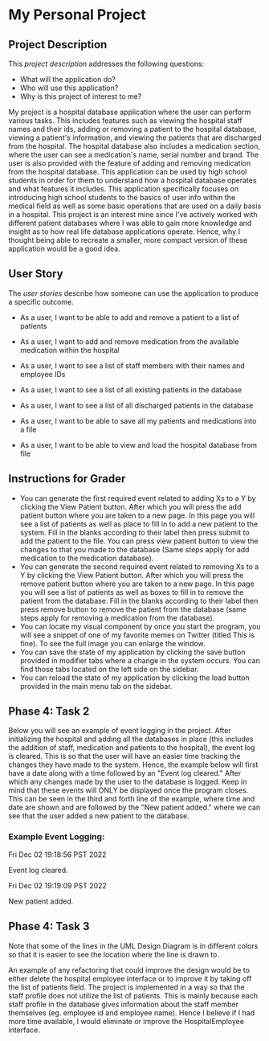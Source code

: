 # My Personal Project
## Project Description

This *project description* addresses the following questions:
- What will the application do?
- Who will use this application?
- Why is this project of interest to me?

My project is a hospital database application where the user can perform various tasks.
This includes features such as viewing the hospital staff names and their ids, adding or removing
a patient to the hospital database, viewing a patient's information, and viewing the patients
that are discharged from the hospital. The hospital database also includes a medication 
section, where the user can see a medication's name, serial number and brand. The user 
is also provided with the feature of adding and removing medication from the hospital
database. This application can be used by high school students in order for them to understand 
how a hospital database operates and what features it includes. This application specifically
focuses on introducing high school students to the basics of user info within the medical
field as well as some basic operations that are used on a daily basis in a hospital. This project 
is an interest mine since I've actively worked with different patient databases where I was able 
to gain more knowledge and insight as to how real life database applications operate. Hence, why I 
thought being able to recreate a smaller, more compact version of these application would
be a good idea.

## User Story

The *user stories* describe how someone can use the application to produce a 
specific outcome.
- As a user, I want to be able to add and remove a patient to a list of patients
- As a user, I want to add and remove medication from the available medication within the hospital
- As a user, I want to see a list of staff members with their names and employee IDs
- As a user, I want to see a list of all existing patients in the database
- As a user, I want to see a list of all discharged patients in the database

- As a user, I want to be able to save all my patients and medications into a file
- As a user, I want to be able to view and load the hospital database from file

## Instructions for Grader

- You can generate the first required event related to adding Xs to a Y by clicking 
the View Patient button. After which you will press the add patient button
where you are taken to a new page. In this page you will see a list of patients
as well as place to fill in to add a new patient to the system. Fill in the blanks
according to their label then press submit to add the patient to the file. You can press 
view patient button to view the changes to that you made to the database (Same steps
 apply for add medication to the medication database).
- You can generate the second required event related to removing Xs to a Y by clicking
  the View Patient button. After which you will press the remove patient button
  where you are taken to a new page. In this page you will see a list of patients
  as well as boxes to fill in to remove the patient from the database. Fill in the blanks
  according to their label then press remove button to remove the patient from the 
database (same steps apply for removing a medication from the database).
- You can locate my visual component by once you start the program, you will see
a snippet of one of my favorite memes on Twitter (titled This is fine). To see the 
full image you can enlarge the window.
- You can save the state of my application by clicking the save button
provided in modifier tabs where a change in the system occurs. You can find those
 tabs located on the left side on the sidebar.
- You can reload the state of my application by clicking the load button provided
in the main menu tab on the sidebar.

## Phase 4: Task 2
Below you will see an example of event logging in the project. After initializing the 
hospital and adding all the databases in place (this includes the addition of staff, 
medication and patients to the hospital), the event log is cleared. This is 
so that the user will have an easier time tracking the changes they have made to the 
system. Hence, the example below will first have a date along with a time followed by an
"Event log cleared." After which any changes made by the user to the database is logged. 
Keep in mind that these events will ONLY be displayed once the program closes. This can be seen in 
the third and forth line of the example, where time and date are shown and are followed 
by the "New patient added." where we can see that the user added a new patient to the database.

### Example Event Logging: 

Fri Dec 02 19:18:56 PST 2022

Event log cleared.

Fri Dec 02 19:19:09 PST 2022

New patient added.

## Phase 4: Task 3

Note that some of the lines in the UML Design Diagram is in different colors so that it 
is easier to see the location where the line is drawn to.

An example of any refactoring that could improve the design would be to either delete the
hospital employee interface or to improve it by taking off the list of patients field. 
The project is implemented in a way so that the staff profile does not utilize the list
of patients. This is mainly because each staff profile in the database gives information
about the staff member themselves (eg. employee id and employee name). Hence I believe if 
I had more time available, I would eliminate or improve the HospitalEmployee interface. 